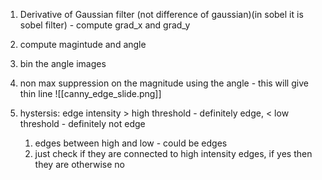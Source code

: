 1. Derivative of Gaussian filter (not difference of gaussian)(in sobel it is sobel filter) - compute grad_x and grad_y
2. compute magintude and angle
3. bin the angle images
4. non max suppression on the magnitude using the angle - this will give thin line ![[canny_edge_slide.png]]


5. hystersis: edge intensity > high threshold - definitely edge, < low threshold - definitely not edge
	1. edges between high and low - could be edges 
	2. just check if they are connected to high intensity edges, if yes then they are otherwise no